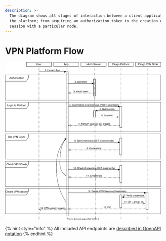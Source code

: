 ```yaml
---
description: >-
  The diagram shows all stages of interaction between a client application and
  the platform; from acquiring an authorization token to the creation of a VPN
  session with a particular node.
---
```


# VPN Platform Flow

![Normal connection flow](../../.gitbook/assets/flow-1.drawio.svg)

{% hint style="info" %}
All included API endpoints are [described in OpenAPI notation](https://anchorfreepartner.github.io/apidocs/user.html#overview)
{% endhint %}

